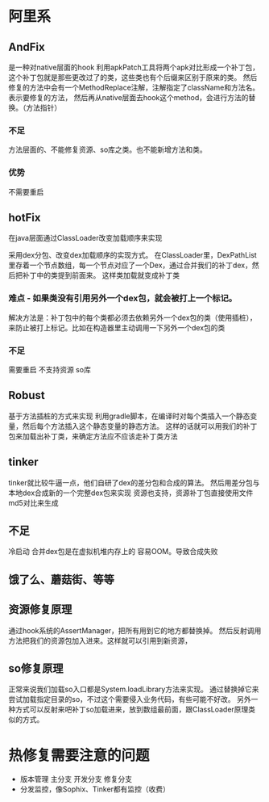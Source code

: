 # 阿里系

## AndFix
是一种对native层面的hook
利用apkPatch工具将两个apk对比形成一个补丁包，这个补丁包就是那些更改过了的类，这些类也有个后缀来区别于原来的类。
然后修复的方法中会有一个MethodReplace注解，注解指定了className和方法名。表示要修复的方法，
然后再从native层面去hook这个method，会进行方法的替换。（方法指针）
### 不足
方法层面的、不能修复资源、so库之类。也不能新增方法和类。


### 优势
不需要重启

## hotFix
在java层面通过ClassLoader改变加载顺序来实现

采用dex分包、改变dex加载顺序的实现方式。
在ClassLoader里，DexPathList里存着一个节点数组，每一个节点对应了一个Dex，通过合并我们的补丁dex，然后把补丁中的类提到前面来。
这样类加载就变成补丁类
### 难点 - 如果类没有引用另外一个dex包，就会被打上一个标记。
解决方法是：补丁包中的每个类都必须去依赖另外一个dex包的类（使用插桩），来防止被打上标记。比如在构造器里主动调用一下另外一个dex包的类
### 不足
需要重启 不支持资源 so库

## Robust
基于方法插桩的方式来实现
利用gradle脚本，在编译时对每个类插入一个静态变量，然后每个方法插入这个静态变量的静态方法。
这样的话就可以用我们的补丁包来加载出补丁类，来确定方法应不应该走补丁类方法

## tinker
tinker就比较牛逼一点，他们自研了dex的差分包和合成的算法。
然后用差分包与本地dex合成新的一个完整dex包来实现
资源也支持，资源补丁包直接使用文件md5对比来生成   

## 不足
冷启动
合并dex包是在虚拟机堆内存上的 容易OOM。导致合成失败
## 饿了么、蘑菇街、等等

## 资源修复原理
通过hook系统的AssertManager，把所有用到它的地方都替换掉。
然后反射调用方法把我们的资源包加入进来。这样就可以引用到新资源，

## so修复原理
正常来说我们加载so入口都是System.loadLibrary方法来实现。
通过替换掉它来尝试加载指定目录的so，不过这个需要侵入业务代码，有些可能不好改。
另外一种方式可以反射来吧补丁so加载进来，放到数组最前面，跟ClassLoader原理类似的方式。


# 热修复需要注意的问题

- 版本管理 主分支 开发分支 修复分支
- 分发监控，像Sophix、Tinker都有监控（收费）




